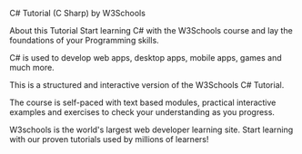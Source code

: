 C# Tutorial (C Sharp)
by W3Schools

About this Tutorial
Start learning C# with the W3Schools course and lay the foundations of your Programming skills.

C# is used to develop web apps, desktop apps, mobile apps, games and much more.

This is a structured and interactive version of the W3Schools C# Tutorial.

The course is self-paced with text based modules, practical interactive examples and exercises to check your understanding as you progress. 

W3schools is the world's largest web developer learning site. Start learning with our proven tutorials used by millions of learners!
